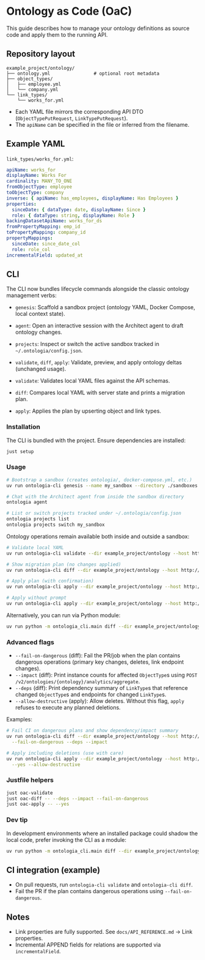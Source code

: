 # Ontology as Code (OaC)

This guide describes how to manage your ontology definitions as source code and apply them to the running API.

## Repository layout

```
example_project/ontology/
├── ontology.yml                # optional root metadata
├── object_types/
│   ├── employee.yml
│   └── company.yml
└── link_types/
    └── works_for.yml
```

- Each YAML file mirrors the corresponding API DTO (`ObjectTypePutRequest`, `LinkTypePutRequest`).
- The `apiName` can be specified in the file or inferred from the filename.

## Example YAML

`link_types/works_for.yml`:

```yaml
apiName: works_for
displayName: Works For
cardinality: MANY_TO_ONE
fromObjectType: employee
toObjectType: company
inverse: { apiName: has_employees, displayName: Has Employees }
properties:
  sinceDate: { dataType: date, displayName: Since }
  role: { dataType: string, displayName: Role }
backingDatasetApiName: works_for_ds
fromPropertyMapping: emp_id
toPropertyMapping: company_id
propertyMappings:
  sinceDate: since_date_col
  role: role_col
incrementalField: updated_at
```

## CLI

The CLI now bundles lifecycle commands alongside the classic ontology management verbs:

- `genesis`: Scaffold a sandbox project (ontology YAML, Docker Compose, local context state).
- `agent`: Open an interactive session with the Architect agent to draft ontology changes.
- `projects`: Inspect or switch the active sandbox tracked in `~/.ontologia/config.json`.
- `validate`, `diff`, `apply`: Validate, preview, and apply ontology deltas (unchanged usage).

- `validate`: Validates local YAML files against the API schemas.
- `diff`: Compares local YAML with server state and prints a migration plan.
- `apply`: Applies the plan by upserting object and link types.

### Installation

The CLI is bundled with the project. Ensure dependencies are installed:

```bash
just setup
```

### Usage

```bash
# Bootstrap a sandbox (creates ontologia/, docker-compose.yml, etc.)
uv run ontologia-cli genesis --name my_sandbox --directory ./sandboxes --start-services --bootstrap

# Chat with the Architect agent from inside the sandbox directory
ontologia agent

# List or switch projects tracked under ~/.ontologia/config.json
ontologia projects list
ontologia projects switch my_sandbox
```

Ontology operations remain available both inside and outside a sandbox:

```bash
# Validate local YAML
uv run ontologia-cli validate --dir example_project/ontology --host http://localhost:8000 --ontology default

# Show migration plan (no changes applied)
uv run ontologia-cli diff --dir example_project/ontology --host http://localhost:8000 --ontology default

# Apply plan (with confirmation)
uv run ontologia-cli apply --dir example_project/ontology --host http://localhost:8000 --ontology default

# Apply without prompt
uv run ontologia-cli apply --dir example_project/ontology --host http://localhost:8000 --ontology default --yes
```

Alternatively, you can run via Python module:

```bash
uv run python -m ontologia_cli.main diff --dir example_project/ontology --host http://localhost:8000 --ontology default
```

### Advanced flags

- `--fail-on-dangerous` (diff): Fail the PR/job when the plan contains dangerous operations (primary key changes, deletes, link endpoint changes).
- `--impact` (diff): Print instance counts for affected `ObjectType`s using `POST /v2/ontologies/{ontology}/analytics/aggregate`.
- `--deps` (diff): Print dependency summary of `LinkType`s that reference changed `ObjectType`s and endpoints for changed `LinkType`s.
- `--allow-destructive` (apply): Allow deletes. Without this flag, `apply` refuses to execute any planned deletions.

Examples:

```bash
# Fail CI on dangerous plans and show dependency/impact summary
uv run ontologia-cli diff --dir example_project/ontology --host http://localhost:8000 --ontology default \
  --fail-on-dangerous --deps --impact

# Apply including deletions (use with care)
uv run ontologia-cli apply --dir example_project/ontology --host http://localhost:8000 --ontology default \
  --yes --allow-destructive
```

### Justfile helpers

```bash
just oac-validate
just oac-diff -- --deps --impact --fail-on-dangerous
just oac-apply -- --yes
```

### Dev tip

In development environments where an installed package could shadow the local code, prefer invoking the CLI as a module:

```bash
uv run python -m ontologia_cli.main diff --dir example_project/ontology --host http://localhost:8000 --ontology default
```

## CI integration (example)

- On pull requests, run `ontologia-cli validate` and `ontologia-cli diff`.
- Fail the PR if the plan contains dangerous operations using `--fail-on-dangerous`.

## Notes

- Link properties are fully supported. See `docs/API_REFERENCE.md` → Link properties.
- Incremental APPEND fields for relations are supported via `incrementalField`.
